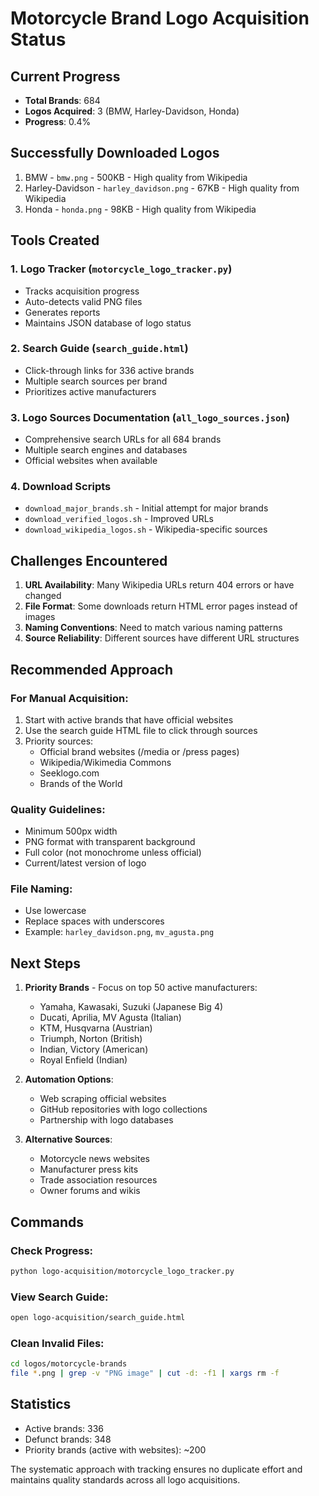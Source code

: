 # Motorcycle Brand Logo Acquisition Status

## Current Progress
- **Total Brands**: 684
- **Logos Acquired**: 3 (BMW, Harley-Davidson, Honda)
- **Progress**: 0.4%

## Successfully Downloaded Logos
1. BMW - `bmw.png` - 500KB - High quality from Wikipedia
2. Harley-Davidson - `harley_davidson.png` - 67KB - High quality from Wikipedia  
3. Honda - `honda.png` - 98KB - High quality from Wikipedia

## Tools Created

### 1. Logo Tracker (`motorcycle_logo_tracker.py`)
- Tracks acquisition progress
- Auto-detects valid PNG files
- Generates reports
- Maintains JSON database of logo status

### 2. Search Guide (`search_guide.html`)
- Click-through links for 336 active brands
- Multiple search sources per brand
- Prioritizes active manufacturers

### 3. Logo Sources Documentation (`all_logo_sources.json`)
- Comprehensive search URLs for all 684 brands
- Multiple search engines and databases
- Official websites when available

### 4. Download Scripts
- `download_major_brands.sh` - Initial attempt for major brands
- `download_verified_logos.sh` - Improved URLs
- `download_wikipedia_logos.sh` - Wikipedia-specific sources

## Challenges Encountered

1. **URL Availability**: Many Wikipedia URLs return 404 errors or have changed
2. **File Format**: Some downloads return HTML error pages instead of images
3. **Naming Conventions**: Need to match various naming patterns
4. **Source Reliability**: Different sources have different URL structures

## Recommended Approach

### For Manual Acquisition:
1. Start with active brands that have official websites
2. Use the search guide HTML file to click through sources
3. Priority sources:
   - Official brand websites (/media or /press pages)
   - Wikipedia/Wikimedia Commons
   - Seeklogo.com
   - Brands of the World

### Quality Guidelines:
- Minimum 500px width
- PNG format with transparent background
- Full color (not monochrome unless official)
- Current/latest version of logo

### File Naming:
- Use lowercase
- Replace spaces with underscores
- Example: `harley_davidson.png`, `mv_agusta.png`

## Next Steps

1. **Priority Brands** - Focus on top 50 active manufacturers:
   - Yamaha, Kawasaki, Suzuki (Japanese Big 4)
   - Ducati, Aprilia, MV Agusta (Italian)
   - KTM, Husqvarna (Austrian)
   - Triumph, Norton (British)
   - Indian, Victory (American)
   - Royal Enfield (Indian)

2. **Automation Options**:
   - Web scraping official websites
   - GitHub repositories with logo collections
   - Partnership with logo databases

3. **Alternative Sources**:
   - Motorcycle news websites
   - Manufacturer press kits
   - Trade association resources
   - Owner forums and wikis

## Commands

### Check Progress:
```bash
python logo-acquisition/motorcycle_logo_tracker.py
```

### View Search Guide:
```bash
open logo-acquisition/search_guide.html
```

### Clean Invalid Files:
```bash
cd logos/motorcycle-brands
file *.png | grep -v "PNG image" | cut -d: -f1 | xargs rm -f
```

## Statistics
- Active brands: 336
- Defunct brands: 348
- Priority brands (active with websites): ~200

The systematic approach with tracking ensures no duplicate effort and maintains quality standards across all logo acquisitions.